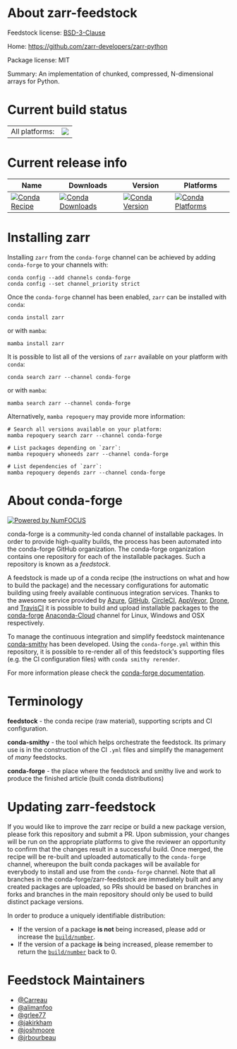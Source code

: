 About zarr-feedstock
====================

Feedstock license: [BSD-3-Clause](https://github.com/conda-forge/zarr-feedstock/blob/main/LICENSE.txt)

Home: https://github.com/zarr-developers/zarr-python

Package license: MIT

Summary: An implementation of chunked, compressed, N-dimensional arrays for Python.

Current build status
====================


<table><tr><td>All platforms:</td>
    <td>
      <a href="https://dev.azure.com/conda-forge/feedstock-builds/_build/latest?definitionId=4442&branchName=main">
        <img src="https://dev.azure.com/conda-forge/feedstock-builds/_apis/build/status/zarr-feedstock?branchName=main">
      </a>
    </td>
  </tr>
</table>

Current release info
====================

| Name | Downloads | Version | Platforms |
| --- | --- | --- | --- |
| [![Conda Recipe](https://img.shields.io/badge/recipe-zarr-green.svg)](https://anaconda.org/conda-forge/zarr) | [![Conda Downloads](https://img.shields.io/conda/dn/conda-forge/zarr.svg)](https://anaconda.org/conda-forge/zarr) | [![Conda Version](https://img.shields.io/conda/vn/conda-forge/zarr.svg)](https://anaconda.org/conda-forge/zarr) | [![Conda Platforms](https://img.shields.io/conda/pn/conda-forge/zarr.svg)](https://anaconda.org/conda-forge/zarr) |

Installing zarr
===============

Installing `zarr` from the `conda-forge` channel can be achieved by adding `conda-forge` to your channels with:

```
conda config --add channels conda-forge
conda config --set channel_priority strict
```

Once the `conda-forge` channel has been enabled, `zarr` can be installed with `conda`:

```
conda install zarr
```

or with `mamba`:

```
mamba install zarr
```

It is possible to list all of the versions of `zarr` available on your platform with `conda`:

```
conda search zarr --channel conda-forge
```

or with `mamba`:

```
mamba search zarr --channel conda-forge
```

Alternatively, `mamba repoquery` may provide more information:

```
# Search all versions available on your platform:
mamba repoquery search zarr --channel conda-forge

# List packages depending on `zarr`:
mamba repoquery whoneeds zarr --channel conda-forge

# List dependencies of `zarr`:
mamba repoquery depends zarr --channel conda-forge
```


About conda-forge
=================

[![Powered by
NumFOCUS](https://img.shields.io/badge/powered%20by-NumFOCUS-orange.svg?style=flat&colorA=E1523D&colorB=007D8A)](https://numfocus.org)

conda-forge is a community-led conda channel of installable packages.
In order to provide high-quality builds, the process has been automated into the
conda-forge GitHub organization. The conda-forge organization contains one repository
for each of the installable packages. Such a repository is known as a *feedstock*.

A feedstock is made up of a conda recipe (the instructions on what and how to build
the package) and the necessary configurations for automatic building using freely
available continuous integration services. Thanks to the awesome service provided by
[Azure](https://azure.microsoft.com/en-us/services/devops/), [GitHub](https://github.com/),
[CircleCI](https://circleci.com/), [AppVeyor](https://www.appveyor.com/),
[Drone](https://cloud.drone.io/welcome), and [TravisCI](https://travis-ci.com/)
it is possible to build and upload installable packages to the
[conda-forge](https://anaconda.org/conda-forge) [Anaconda-Cloud](https://anaconda.org/)
channel for Linux, Windows and OSX respectively.

To manage the continuous integration and simplify feedstock maintenance
[conda-smithy](https://github.com/conda-forge/conda-smithy) has been developed.
Using the ``conda-forge.yml`` within this repository, it is possible to re-render all of
this feedstock's supporting files (e.g. the CI configuration files) with ``conda smithy rerender``.

For more information please check the [conda-forge documentation](https://conda-forge.org/docs/).

Terminology
===========

**feedstock** - the conda recipe (raw material), supporting scripts and CI configuration.

**conda-smithy** - the tool which helps orchestrate the feedstock.
                   Its primary use is in the construction of the CI ``.yml`` files
                   and simplify the management of *many* feedstocks.

**conda-forge** - the place where the feedstock and smithy live and work to
                  produce the finished article (built conda distributions)


Updating zarr-feedstock
=======================

If you would like to improve the zarr recipe or build a new
package version, please fork this repository and submit a PR. Upon submission,
your changes will be run on the appropriate platforms to give the reviewer an
opportunity to confirm that the changes result in a successful build. Once
merged, the recipe will be re-built and uploaded automatically to the
`conda-forge` channel, whereupon the built conda packages will be available for
everybody to install and use from the `conda-forge` channel.
Note that all branches in the conda-forge/zarr-feedstock are
immediately built and any created packages are uploaded, so PRs should be based
on branches in forks and branches in the main repository should only be used to
build distinct package versions.

In order to produce a uniquely identifiable distribution:
 * If the version of a package **is not** being increased, please add or increase
   the [``build/number``](https://docs.conda.io/projects/conda-build/en/latest/resources/define-metadata.html#build-number-and-string).
 * If the version of a package **is** being increased, please remember to return
   the [``build/number``](https://docs.conda.io/projects/conda-build/en/latest/resources/define-metadata.html#build-number-and-string)
   back to 0.

Feedstock Maintainers
=====================

* [@Carreau](https://github.com/Carreau/)
* [@alimanfoo](https://github.com/alimanfoo/)
* [@grlee77](https://github.com/grlee77/)
* [@jakirkham](https://github.com/jakirkham/)
* [@joshmoore](https://github.com/joshmoore/)
* [@jrbourbeau](https://github.com/jrbourbeau/)

